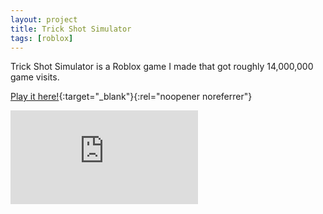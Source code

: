 ```yaml
---
layout: project
title: Trick Shot Simulator
tags: [roblox]
---
```


<p>Trick Shot Simulator is a Roblox game I made that got roughly 14,000,000 game visits.</p>

[Play it here!](https://www.roblox.com/games/10425191433/Trick-Shot-Simulator){:target="_blank"}{:rel="noopener noreferrer"}

<div class="responsive-video">
    <iframe src="https://www.youtube.com/embed/wzw_wEzwU1o?si=0VGBp_sCdjS0oK1B" title="YouTube video player" frameborder="0" allow="accelerometer; autoplay; clipboard-write; encrypted-media; gyroscope; picture-in-picture; web-share" allowfullscreen></iframe>
</div>